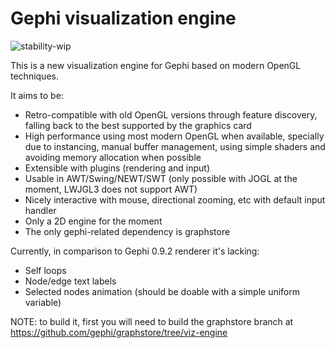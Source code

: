 # Gephi visualization engine

![stability-wip](https://img.shields.io/badge/stability-work_in_progress-lightgrey.svg)

This is a new visualization engine for Gephi based on modern OpenGL techniques.

It aims to be:

* Retro-compatible with old OpenGL versions through feature discovery, falling back to the best supported by the graphics card
* High performance using most modern OpenGL when available, specially due to instancing, manual buffer management, using simple shaders and avoiding memory allocation when possible
* Extensible with plugins (rendering and input)
* Usable in AWT/Swing/NEWT/SWT (only possible with JOGL at the moment, LWJGL3 does not support AWT)
* Nicely interactive with mouse, directional zooming, etc with default input handler
* Only a 2D engine for the moment
* The only gephi-related dependency is graphstore

Currently, in comparison to Gephi 0.9.2 renderer it's lacking:

* Self loops
* Node/edge text labels
* Selected nodes animation (should be doable with a simple uniform variable)

NOTE: to build it, first you will need to build the graphstore branch at https://github.com/gephi/graphstore/tree/viz-engine